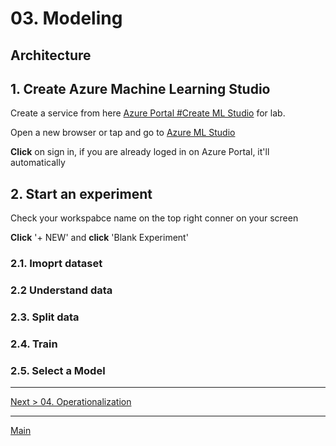 # 03. Modeling

## Architecture

## 1. Create Azure Machine Learning Studio

Create a service from here [Azure Portal #Create ML Studio](https://ms.portal.azure.com/#create/Microsoft.MachineLearningWorkspace) for lab.

Open a new browser or tap and go to [Azure ML Studio](https://studio.azureml.net)

__Click__ on sign in, if you are already loged in on Azure Portal, it'll automatically 

## 2. Start an experiment

Check your workspabce name on the top right conner on your screen

__Click__ '+ NEW' and __click__ 'Blank Experiment'

### 2.1. Imoprt dataset

### 2.2 Understand data

### 2.3. Split data

### 2.4. Train

### 2.5. Select a Model


---
[Next > 04. Operationalization](https://github.com/xlegend1024/az-cloudscale-adv-analytics/blob/master/04Operationalization.md)

---
[Main](https://github.com/xlegend1024/az-cloudscale-adv-analytics/blob/master/README.md)
